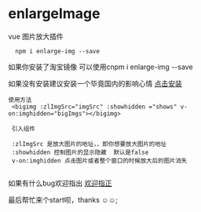 # enlargeImage

vue 图片放大插件

```
  npm i enlarge-img --save

```

 
  如果你安装了淘宝镜像 可以使用cnpm i enlarge-img --save <br/>


  如果没有安装建议安装一个毕竟国内的影响心情 [点击安装](https://npm.taobao.org/)
  

```
使用方法  
 <bigimg :zlImgSrc="imgSrc" :showhidden ="shows" v-on:imghidden="bigImgs"></bigimg>

 引入组件

 :zlImgSrc 是放大图片的地址，，即你想要放大图片的地址
 :showhidden 控制图片的显示隐藏  默认是false
 v-on:imghidden 点击图片或者整个窗口的时候放大后的图片消失
```



```

```




 如果有什么bug欢迎指出  [欢迎指正](https://github.com/zhanglongdream/vue-plun/issues/7)

  
   最后帮忙来个start呗，thanks ☺☺;
